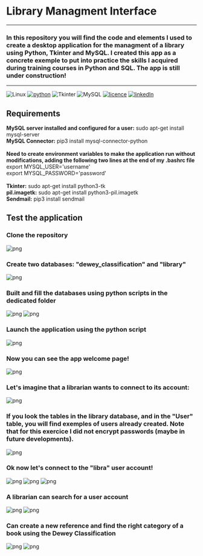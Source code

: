 # Library Managment Interface

---

### In this repository you will find the code and elements I used to create a desktop application for the managment of a library using Python, Tkinter and MySQL. I created this app as a concrete exemple to put into practice the skills I acquired during training courses in Python and SQL. The app is still under construction!

---

![Linux](https://img.shields.io/badge/Linux-Mint20.1-informational?style=plastic)
[![python](https://img.shields.io/badge/python-3.8.5-brightgreen?style=plastic)](https://www.python.org/downloads/release/python-385/)
![Tkinter](https://img.shields.io/badge/Tkinter-8.6-brightgreen?style=plastic)
![MySQL](https://img.shields.io/badge/MySQL-8.0.25-brightgreen?style=plastic)
[![licence](https://img.shields.io/badge/licence-MIT-yellow?style=plastic)](https://github.com/Domsdev/Data-science-blog/blob/main/MIT%20Licence.md)
[![linkedIn](https://img.shields.io/badge/-LinkedIn%20-blue?style=plastic)](https://www.linkedin.com/in/dominique-pothin-dev/)


## Requirements

**MySQL server installed and configured for a user:** sudo apt-get install mysql-server<br/>
**MySQL Connector:** pip3 install mysql-connector-python<br/>
 <br/>
**Need to create environment variables to make the application run without modifications, adding the following two lines at the end of my .bashrc file**<br/>
export MYSQL_USER='username'<br/>
export MYSQL_PASSWORD='password'<br/>
 <br/>
**Tkinter:** sudo apt-get install python3-tk<br/>
**pil.imagetk:** sudo apt-get install python3-pil.imagetk<br/>
**Sendmail:** pip3 install sendmail<br/>


## Test the application

### Clone the repository

![png](img/step0.png)

### Create two databases: "dewey_classification" and "library"

![png](img/step1.png)

### Built and fill the databases using python scripts in the dedicated folder

![png](img/step2.png)
![png](img/step3.png)

### Launch the application using the python script

![png](img/step4.png)

### Now you can see the app welcome page!

![png](img/screen1.png)

### Let's imagine that a librarian wants to connect to its account:

![png](img/screen2.png)

### If you look the tables in the library database, and in the "User" table, you will find exemples of users already created. Note that for this exercice I did not encrypt passwords (maybe in future developments).

![png](img/step5.png)

### Ok now let's connect to the "libra" user account!

![png](img/screen3.png)
![png](img/screen4.png)
![png](img/screen5.png)

### A librarian can search for a user account

![png](img/screen6.png)
![png](img/screen7.png)

### Can create a new reference and find the right category of a book using the Dewey Classification

![png](img/screen8.png)
![png](img/screen9.png)









